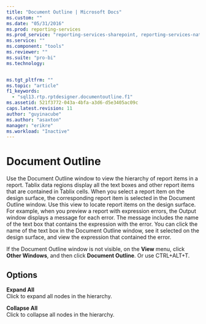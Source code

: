 ```yaml
---
title: "Document Outline | Microsoft Docs"
ms.custom: ""
ms.date: "05/31/2016"
ms.prod: reporting-services
ms.prod_service: "reporting-services-sharepoint, reporting-services-native"
ms.service: ""
ms.component: "tools"
ms.reviewer: ""
ms.suite: "pro-bi"
ms.technology: 


ms.tgt_pltfrm: ""
ms.topic: "article"
f1_keywords: 
  - "sql13.rtp.rptdesigner.documentoutline.f1"
ms.assetid: 521f3772-043a-4bfa-a3d6-d5e3405ac09c
caps.latest.revision: 11
author: "guyinacube"
ms.author: "asaxton"
manager: "erikre"
ms.workload: "Inactive"
---
```

# Document Outline
  Use the Document Outline window to view the hierarchy of report items in a report. Tablix data regions display all the text boxes and other report items that are contained in Tablix cells. When you select a report item on the design surface, the corresponding report item is selected in the Document Outline window. Use this view to locate report items on the design surface. For example, when you preview a report with expression errors, the Output window displays a message for each error. The message includes the name of the text box that contains the expression with the error. You can click the name of the text box in the Document Outline window, see it selected on the design surface, and view the expression that contained the error.  
  
If the Document Outline window is not visible, on the **View** menu, click **Other Windows**, and then click **Document Outline**.
Or use CTRL+ALT+T.
  
## Options  
 **Expand All**  
 Click to expand all nodes in the hierarchy.  
  
 **Collapse All**  
 Click to collapse all nodes in the hierarchy.  
  
  
